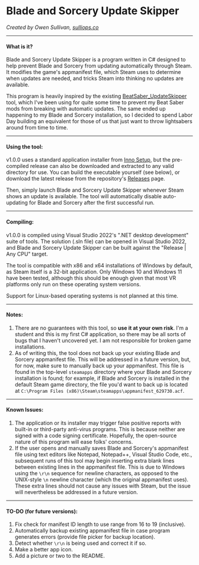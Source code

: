 # Blade and Sorcery Update Skipper

*Created by Owen Sullivan, [sulliops.co](https://sulliops.co)*

----

#### What is it?

Blade and Sorcery Update Skipper is a program written in C# designed to help prevent Blade and Sorcery from updating automatically through Steam. It modifies the game's appmanifest file, which Steam uses to determine when updates are needed, and tricks Steam into thinking no updates are available.

This program is heavily inspired by the existing [BeatSaber_UpdateSkipper](https://github.com/kinsi55/BeatSaber_UpdateSkipper) tool, which I've been using for quite some time to prevent my Beat Saber mods from breaking with automatic updates. The same ended up happening to my Blade and Sorcery installation, so I decided to spend Labor Day building an equivalent for those of us that just want to throw lightsabers around from time to time.

----

#### Using the tool:

v1.0.0 uses a standard application installer from [Inno Setup](https://jrsoftware.org/isinfo.php), but the pre-compiled release can also be downloaded and extracted to any valid directory for use. You can build the executable yourself (see below), or download the latest release from the repository's [Releases](https://github.com/sulliops/BladeAndSorceryUpdateSkipper/releases) page.

Then, simply launch Blade and Sorcery Update Skipper whenever Steam shows an update is available. The tool will automatically disable auto-updating for Blade and Sorcery after the first successful run.

----

#### Compiling:

v1.0.0 is compiled using Visual Studio 2022's ".NET desktop development" suite of tools. The solution (.sln file) can be opened in Visual Studio 2022, and Blade and Sorcery Update Skipper can be built against the "Release | Any CPU" target.

The tool is compatible with x86 and x64 installations of Windows by default, as Steam itself is a 32-bit application. Only Windows 10 and Windows 11 have been tested, although this should be enough given that most VR platforms only run on these operating system versions.

Support for Linux-based operating systems is not planned at this time.

----

#### Notes:

1. There are no guarantees with this tool, so **use it at your own risk**. I'm a student and this is my first C# application, so there may be all sorts of bugs that I haven't uncovered yet. I am not responsible for broken game installations.
2. As of writing this, the tool does not back up your existing Blade and Sorcery appmanifest file. This will be addressed in a future version, but, for now, make sure to manually back up your appmanifest. This file is found in the top-level `steamapps` directory where your Blade and Sorcery installation is found; for example, if Blade and Sorcery is installed in the default Steam game directory, the file you'd want to back up is located at `C:\Program Files (x86)\Steam\steamapps\appmanifest_629730.acf`.

----

#### Known Issues:

1. The application or its installer may trigger false positive reports with built-in or third-party anti-virus programs. This is because neither are signed with a code signing certificate. Hopefully, the open-source nature of this program will ease folks' concerns.
2. If the user opens and manually saves Blade and Sorcery's appmanifest file using text editors like Notepad, Notepad++, Visual Studio Code, etc., subsequent runs of this tool may begin inserting extra blank lines between existing lines in the appmanifest file. This is due to Windows using the `\r\n` sequence for newline characters, as opposed to the UNIX-style `\n` newline character (which the original appmanifest uses). These extra lines should not cause any issues with Steam, but the issue will nevertheless be addressed in a future version.

----

#### TO-DO (for future versions):
1. Fix check for manifest ID length to use range from 16 to 19 (inclusive).
2. Automatically backup existing appmanifest file in case program generates errors (provide file picker for backup location).
3. Detect whether `\r\n` is being used and correct it if so.
4. Make a better app icon.
5. Add a picture or two to the README.
